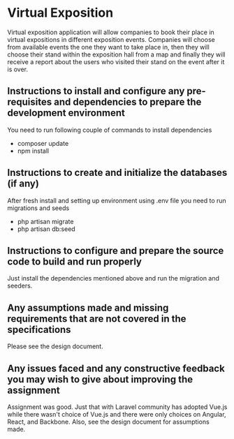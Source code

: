 # Virtual Exposition
Virtual exposition application will allow companies to book their place in virtual expositions in different exposition events.
Companies will choose from available events the one they want to take place in, then they will choose their stand within the exposition hall from a map and finally they will receive a report about the users who visited their stand on the event after it is over.

## Instructions to install and configure any pre-requisites and dependencies to prepare the development environment
You need to run following couple of commands to install dependencies
- composer update
- npm install

## Instructions to create and initialize the databases (if any)
After fresh install and setting up environment using .env file you need to run migrations and seeds
- php artisan migrate
- php artisan db:seed

## Instructions to configure and prepare the source code to build and run properly
Just install the dependencies mentioned above and run the migration and seeders.

## Any assumptions made and missing requirements that are not covered in the specifications
Please see the design document.

## Any issues faced and any constructive feedback you may wish to give about improving the assignment
Assignment was good. Just that with Laravel community has adopted Vue.js while there wasn't choice of Vue.js and there were only choices on Angular, React, and Backbone. Also, see the design document for assumptions made.